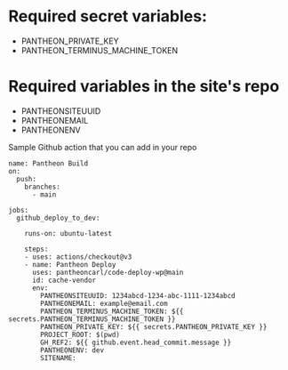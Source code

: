 # Required secret variables:

  - PANTHEON_PRIVATE_KEY
  - PANTHEON_TERMINUS_MACHINE_TOKEN



# Required variables in the site's repo

  - PANTHEONSITEUUID
  - PANTHEONEMAIL
  - PANTHEONENV








Sample Github action that you can add in your repo

```
name: Pantheon Build
on:
  push:
    branches:
      - main

jobs:
  github_deploy_to_dev:

    runs-on: ubuntu-latest

    steps:
    - uses: actions/checkout@v3
    - name: Pantheon Deploy
      uses: pantheoncarl/code-deploy-wp@main
      id: cache-vendor
      env:
        PANTHEONSITEUUID: 1234abcd-1234-abc-1111-1234abcd
        PANTHEONEMAIL: example@email.com
        PANTHEON_TERMINUS_MACHINE_TOKEN: ${{ secrets.PANTHEON_TERMINUS_MACHINE_TOKEN }}
        PANTHEON_PRIVATE_KEY: ${{ secrets.PANTHEON_PRIVATE_KEY }}
        PROJECT_ROOT: $(pwd)
        GH_REF2: ${{ github.event.head_commit.message }}
        PANTHEONENV: dev
        SITENAME:
```
